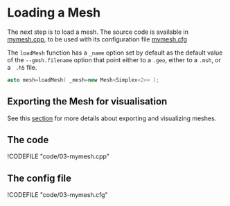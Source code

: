 Loading a Mesh 
==============
<!-- toc -->

The next step is to load a mesh. The source code is available in [mymesh.cpp](code/03-mymesh.cpp), to be used with its configuration file [mymesh.cfg](code/03-mymesh.cfg)

The `loadMesh` function has a `_name` option set by default as the default value of the `--gmsh.filename` option that point either to a `.geo`, either to a `.msh`, or a ` .h5` file.

```c++
auto mesh=loadMesh( _mesh=new Mesh<Simplex<2>> );
```

## Exporting the Mesh for visualisation 

See this [section](05-VisualizingFunctions.md) for more details about
exporting and visualizing meshes.

## The code
!CODEFILE "code/03-mymesh.cpp"
## The config file
!CODEFILE "code/03-mymesh.cfg"
